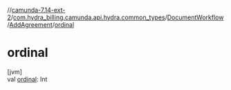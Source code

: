 //[camunda-7.14-ext-2](../../../../index.md)/[com.hydra_billing.camunda.api.hydra.common_types](../../index.md)/[DocumentWorkflow](../index.md)/[AddAgreement](index.md)/[ordinal](ordinal.md)

# ordinal

[jvm]\
val [ordinal](ordinal.md): Int
